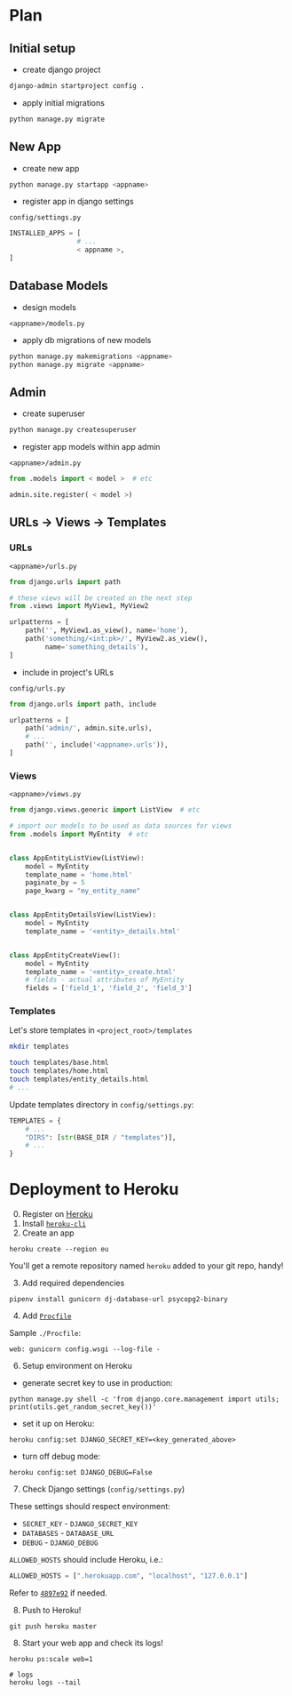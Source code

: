 # Plan

## Initial setup

- create django project

```sh
django-admin startproject config .
```

- apply initial migrations

```sh
python manage.py migrate
```

## New App

- create new app

```sh
python manage.py startapp <appname>
```

- register app in django settings

`config/settings.py`

```py
INSTALLED_APPS = [
                 # ...
                 < appname >,
]
```

## Database Models

- design models

`<appname>/models.py`

- apply db migrations of new models

```sh
python manage.py makemigrations <appname>
python manage.py migrate <appname>
```

## Admin

- create superuser

```sh
python manage.py createsuperuser
```

- register app models within app admin

`<appname>/admin.py`

```py
from .models import < model >  # etc

admin.site.register( < model >)
```

## URLs -> Views -> Templates

### URLs

`<appname>/urls.py`

```py
from django.urls import path

# these views will be created on the next step
from .views import MyView1, MyView2

urlpatterns = [
    path('', MyView1.as_view(), name='home'),
    path('something/<int:pk>/', MyView2.as_view(),
         name='something_details'),
]
```

- include in project's URLs

`config/urls.py`

```py
from django.urls import path, include

urlpatterns = [
    path('admin/', admin.site.urls),
    # ...
    path('', include('<appname>.urls')),
]
```

### Views

`<appname>/views.py`

```py
from django.views.generic import ListView  # etc

# import our models to be used as data sources for views
from .models import MyEntity  # etc


class AppEntityListView(ListView):
    model = MyEntity
    template_name = 'home.html'
    paginate_by = 5
    page_kwarg = "my_entity_name"


class AppEntityDetailsView(ListView):
    model = MyEntity
    template_name = '<entity>_details.html'


class AppEntityCreateView():
    model = MyEntity
    template_name = '<entity>_create.html'
    # fields - actual attributes of MyEntity
    fields = ['field_1', 'field_2', 'field_3']
```

### Templates

Let's store templates in `<project_root>/templates`

```sh
mkdir templates

touch templates/base.html
touch templates/home.html
touch templates/entity_details.html
# ...
```

Update templates directory in `config/settings.py`:

```py
TEMPLATES = {
    # ...
    "DIRS": [str(BASE_DIR / "templates")],
    # ...
}
```

# Deployment to Heroku

0. Register on [Heroku](https://signup.heroku.com/)
1. Install [`heroku-cli`](https://devcenter.heroku.com/articles/heroku-cli)
2. Create an app

```shell
heroku create --region eu
```

You'll get a remote repository named `heroku` added to your git repo, handy!

3. Add required dependencies

```shell
pipenv install gunicorn dj-database-url psycopg2-binary
```

4. Add [`Procfile`](https://devcenter.heroku.com/articles/procfile)

Sample `./Procfile`:

```shell
web: gunicorn config.wsgi --log-file -
```

6. Setup environment on Heroku

- generate secret key to use in production:

```shell
python manage.py shell -c 'from django.core.management import utils; print(utils.get_random_secret_key())'
```

- set it up on Heroku:

```shell
heroku config:set DJANGO_SECRET_KEY=<key_generated_above>
```

- turn off debug mode:

```shell
heroku config:set DJANGO_DEBUG=False
```

7. Check Django settings (`config/settings.py`)

These settings should respect environment:

- `SECRET_KEY` - `DJANGO_SECRET_KEY`
- `DATABASES` - `DATABASE_URL`
- `DEBUG` - `DJANGO_DEBUG`

`ALLOWED_HOSTS` should include Heroku, i.e.:

```python
ALLOWED_HOSTS = [".herokuapp.com", "localhost", "127.0.0.1"]
```

Refer to [`4897e92`](https://github.com/intyamo/django-blog/commit/4897e92f2eb6a5e45433577043a66cc9183035b3) if needed.

8. Push to Heroku!

```shell
git push heroku master
```

8. Start your web app and check its logs!

```shell
heroku ps:scale web=1

# logs
heroku logs --tail      
```
